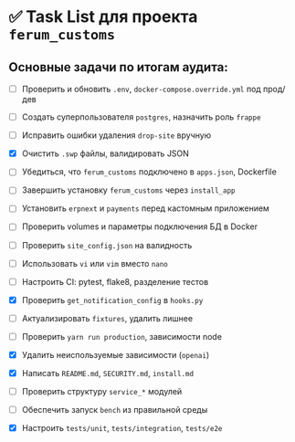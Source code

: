 # ✅ Task List для проекта `ferum_customs`

## Основные задачи по итогам аудита:

- [ ] Проверить и обновить `.env`, `docker-compose.override.yml` под прод/дев
- [ ] Создать суперпользователя `postgres`, назначить роль `frappe`
- [ ] Исправить ошибки удаления `drop-site` вручную
- [x] Очистить `.swp` файлы, валидировать JSON
- [ ] Убедиться, что `ferum_customs` подключено в `apps.json`, Dockerfile
- [ ] Завершить установку `ferum_customs` через `install_app`
- [ ] Установить `erpnext` и `payments` перед кастомным приложением
- [ ] Проверить volumes и параметры подключения БД в Docker
- [ ] Проверить `site_config.json` на валидность
- [ ] Использовать `vi` или `vim` вместо `nano`
- [ ] Настроить CI: pytest, flake8, разделение тестов
- [x] Проверить `get_notification_config` в `hooks.py`
- [ ] Актуализировать `fixtures`, удалить лишнее
- [ ] Проверить `yarn run production`, зависимости node
- [x] Удалить неиспользуемые зависимости (`openai`)
- [x] Написать `README.md`, `SECURITY.md`, `install.md`
- [ ] Проверить структуру `service_*` модулей
- [ ] Обеспечить запуск `bench` из правильной среды
- [x] Настроить `tests/unit`, `tests/integration`, `tests/e2e`

